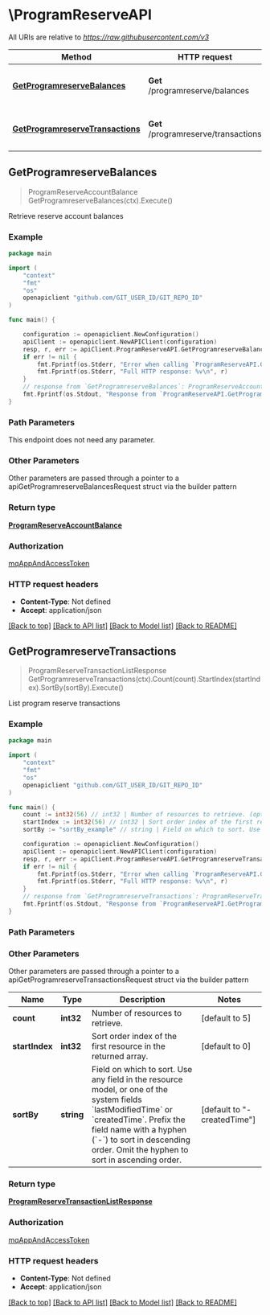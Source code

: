 # \ProgramReserveAPI

All URIs are relative to *https://raw.githubusercontent.com/v3*

Method | HTTP request | Description
------------- | ------------- | -------------
[**GetProgramreserveBalances**](ProgramReserveAPI.md#GetProgramreserveBalances) | **Get** /programreserve/balances | Retrieve reserve account balances
[**GetProgramreserveTransactions**](ProgramReserveAPI.md#GetProgramreserveTransactions) | **Get** /programreserve/transactions | List program reserve transactions



## GetProgramreserveBalances

> ProgramReserveAccountBalance GetProgramreserveBalances(ctx).Execute()

Retrieve reserve account balances



### Example

```go
package main

import (
	"context"
	"fmt"
	"os"
	openapiclient "github.com/GIT_USER_ID/GIT_REPO_ID"
)

func main() {

	configuration := openapiclient.NewConfiguration()
	apiClient := openapiclient.NewAPIClient(configuration)
	resp, r, err := apiClient.ProgramReserveAPI.GetProgramreserveBalances(context.Background()).Execute()
	if err != nil {
		fmt.Fprintf(os.Stderr, "Error when calling `ProgramReserveAPI.GetProgramreserveBalances``: %v\n", err)
		fmt.Fprintf(os.Stderr, "Full HTTP response: %v\n", r)
	}
	// response from `GetProgramreserveBalances`: ProgramReserveAccountBalance
	fmt.Fprintf(os.Stdout, "Response from `ProgramReserveAPI.GetProgramreserveBalances`: %v\n", resp)
}
```

### Path Parameters

This endpoint does not need any parameter.

### Other Parameters

Other parameters are passed through a pointer to a apiGetProgramreserveBalancesRequest struct via the builder pattern


### Return type

[**ProgramReserveAccountBalance**](ProgramReserveAccountBalance.md)

### Authorization

[mqAppAndAccessToken](../README.md#mqAppAndAccessToken)

### HTTP request headers

- **Content-Type**: Not defined
- **Accept**: application/json

[[Back to top]](#) [[Back to API list]](../README.md#documentation-for-api-endpoints)
[[Back to Model list]](../README.md#documentation-for-models)
[[Back to README]](../README.md)


## GetProgramreserveTransactions

> ProgramReserveTransactionListResponse GetProgramreserveTransactions(ctx).Count(count).StartIndex(startIndex).SortBy(sortBy).Execute()

List program reserve transactions



### Example

```go
package main

import (
	"context"
	"fmt"
	"os"
	openapiclient "github.com/GIT_USER_ID/GIT_REPO_ID"
)

func main() {
	count := int32(56) // int32 | Number of resources to retrieve. (optional) (default to 5)
	startIndex := int32(56) // int32 | Sort order index of the first resource in the returned array. (optional) (default to 0)
	sortBy := "sortBy_example" // string | Field on which to sort. Use any field in the resource model, or one of the system fields `lastModifiedTime` or `createdTime`. Prefix the field name with a hyphen (`-`) to sort in descending order. Omit the hyphen to sort in ascending order. (optional) (default to "-createdTime")

	configuration := openapiclient.NewConfiguration()
	apiClient := openapiclient.NewAPIClient(configuration)
	resp, r, err := apiClient.ProgramReserveAPI.GetProgramreserveTransactions(context.Background()).Count(count).StartIndex(startIndex).SortBy(sortBy).Execute()
	if err != nil {
		fmt.Fprintf(os.Stderr, "Error when calling `ProgramReserveAPI.GetProgramreserveTransactions``: %v\n", err)
		fmt.Fprintf(os.Stderr, "Full HTTP response: %v\n", r)
	}
	// response from `GetProgramreserveTransactions`: ProgramReserveTransactionListResponse
	fmt.Fprintf(os.Stdout, "Response from `ProgramReserveAPI.GetProgramreserveTransactions`: %v\n", resp)
}
```

### Path Parameters



### Other Parameters

Other parameters are passed through a pointer to a apiGetProgramreserveTransactionsRequest struct via the builder pattern


Name | Type | Description  | Notes
------------- | ------------- | ------------- | -------------
 **count** | **int32** | Number of resources to retrieve. | [default to 5]
 **startIndex** | **int32** | Sort order index of the first resource in the returned array. | [default to 0]
 **sortBy** | **string** | Field on which to sort. Use any field in the resource model, or one of the system fields &#x60;lastModifiedTime&#x60; or &#x60;createdTime&#x60;. Prefix the field name with a hyphen (&#x60;-&#x60;) to sort in descending order. Omit the hyphen to sort in ascending order. | [default to &quot;-createdTime&quot;]

### Return type

[**ProgramReserveTransactionListResponse**](ProgramReserveTransactionListResponse.md)

### Authorization

[mqAppAndAccessToken](../README.md#mqAppAndAccessToken)

### HTTP request headers

- **Content-Type**: Not defined
- **Accept**: application/json

[[Back to top]](#) [[Back to API list]](../README.md#documentation-for-api-endpoints)
[[Back to Model list]](../README.md#documentation-for-models)
[[Back to README]](../README.md)

